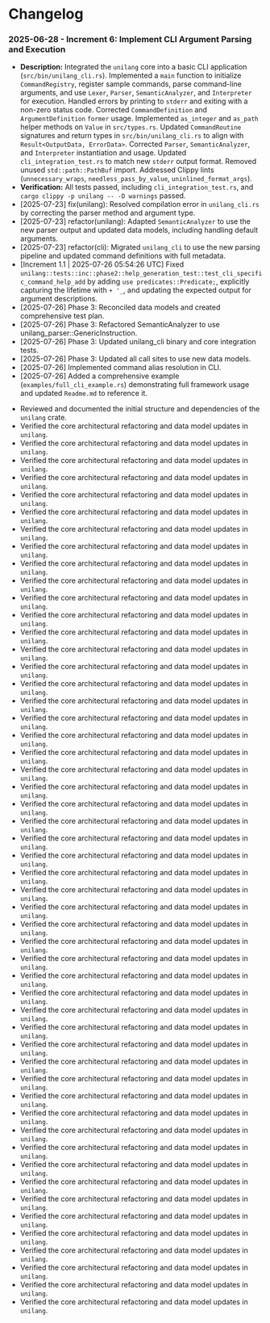 # Changelog
### 2025-06-28 - Increment 6: Implement CLI Argument Parsing and Execution
*   **Description:** Integrated the `unilang` core into a basic CLI application (`src/bin/unilang_cli.rs`). Implemented a `main` function to initialize `CommandRegistry`, register sample commands, parse command-line arguments, and use `Lexer`, `Parser`, `SemanticAnalyzer`, and `Interpreter` for execution. Handled errors by printing to `stderr` and exiting with a non-zero status code. Corrected `CommandDefinition` and `ArgumentDefinition` `former` usage. Implemented `as_integer` and `as_path` helper methods on `Value` in `src/types.rs`. Updated `CommandRoutine` signatures and return types in `src/bin/unilang_cli.rs` to align with `Result<OutputData, ErrorData>`. Corrected `Parser`, `SemanticAnalyzer`, and `Interpreter` instantiation and usage. Updated `cli_integration_test.rs` to match new `stderr` output format. Removed unused `std::path::PathBuf` import. Addressed Clippy lints (`unnecessary_wraps`, `needless_pass_by_value`, `uninlined_format_args`).
*   **Verification:** All tests passed, including `cli_integration_test.rs`, and `cargo clippy -p unilang -- -D warnings` passed.
*   [2025-07-23] fix(unilang): Resolved compilation error in `unilang_cli.rs` by correcting the parser method and argument type.
*   [2025-07-23] refactor(unilang): Adapted `SemanticAnalyzer` to use the new parser output and updated data models, including handling default arguments.
*   [2025-07-23] refactor(cli): Migrated `unilang_cli` to use the new parsing pipeline and updated command definitions with full metadata.
* [Increment 1.1 | 2025-07-26 05:54:26 UTC] Fixed `unilang::tests::inc::phase2::help_generation_test::test_cli_specific_command_help_add` by adding `use predicates::Predicate;`, explicitly capturing the lifetime with `+ '_`, and updating the expected output for argument descriptions.
* [2025-07-26] Phase 3: Reconciled data models and created comprehensive test plan.
* [2025-07-26] Phase 3: Refactored SemanticAnalyzer to use unilang_parser::GenericInstruction.
* [2025-07-26] Phase 3: Updated unilang_cli binary and core integration tests.
* [2025-07-26] Phase 3: Updated all call sites to use new data models.
* [2025-07-26] Implemented command alias resolution in CLI.
*   [2025-07-26] Added a comprehensive example (`examples/full_cli_example.rs`) demonstrating full framework usage and updated `Readme.md` to reference it.
- Reviewed and documented the initial structure and dependencies of the `unilang` crate.
- Verified the core architectural refactoring and data model updates in `unilang`.
- Verified the core architectural refactoring and data model updates in `unilang`.
- Verified the core architectural refactoring and data model updates in `unilang`.
- Verified the core architectural refactoring and data model updates in `unilang`.
- Verified the core architectural refactoring and data model updates in `unilang`.
- Verified the core architectural refactoring and data model updates in `unilang`.
- Verified the core architectural refactoring and data model updates in `unilang`.
- Verified the core architectural refactoring and data model updates in `unilang`.
- Verified the core architectural refactoring and data model updates in `unilang`.
- Verified the core architectural refactoring and data model updates in `unilang`.
- Verified the core architectural refactoring and data model updates in `unilang`.
- Verified the core architectural refactoring and data model updates in `unilang`.
- Verified the core architectural refactoring and data model updates in `unilang`.
- Verified the core architectural refactoring and data model updates in `unilang`.
- Verified the core architectural refactoring and data model updates in `unilang`.
- Verified the core architectural refactoring and data model updates in `unilang`.
- Verified the core architectural refactoring and data model updates in `unilang`.
- Verified the core architectural refactoring and data model updates in `unilang`.
- Verified the core architectural refactoring and data model updates in `unilang`.
- Verified the core architectural refactoring and data model updates in `unilang`.
- Verified the core architectural refactoring and data model updates in `unilang`.
- Verified the core architectural refactoring and data model updates in `unilang`.
- Verified the core architectural refactoring and data model updates in `unilang`.
- Verified the core architectural refactoring and data model updates in `unilang`.
- Verified the core architectural refactoring and data model updates in `unilang`.
- Verified the core architectural refactoring and data model updates in `unilang`.
- Verified the core architectural refactoring and data model updates in `unilang`.
- Verified the core architectural refactoring and data model updates in `unilang`.
- Verified the core architectural refactoring and data model updates in `unilang`.
- Verified the core architectural refactoring and data model updates in `unilang`.
- Verified the core architectural refactoring and data model updates in `unilang`.
- Verified the core architectural refactoring and data model updates in `unilang`.
- Verified the core architectural refactoring and data model updates in `unilang`.
- Verified the core architectural refactoring and data model updates in `unilang`.
- Verified the core architectural refactoring and data model updates in `unilang`.
- Verified the core architectural refactoring and data model updates in `unilang`.
- Verified the core architectural refactoring and data model updates in `unilang`.
- Verified the core architectural refactoring and data model updates in `unilang`.
- Verified the core architectural refactoring and data model updates in `unilang`.
- Verified the core architectural refactoring and data model updates in `unilang`.
- Verified the core architectural refactoring and data model updates in `unilang`.
- Verified the core architectural refactoring and data model updates in `unilang`.
- Verified the core architectural refactoring and data model updates in `unilang`.
- Verified the core architectural refactoring and data model updates in `unilang`.
- Verified the core architectural refactoring and data model updates in `unilang`.
- Verified the core architectural refactoring and data model updates in `unilang`.
- Verified the core architectural refactoring and data model updates in `unilang`.
- Verified the core architectural refactoring and data model updates in `unilang`.
- Verified the core architectural refactoring and data model updates in `unilang`.
- Verified the core architectural refactoring and data model updates in `unilang`.
- Verified the core architectural refactoring and data model updates in `unilang`.
- Verified the core architectural refactoring and data model updates in `unilang`.
